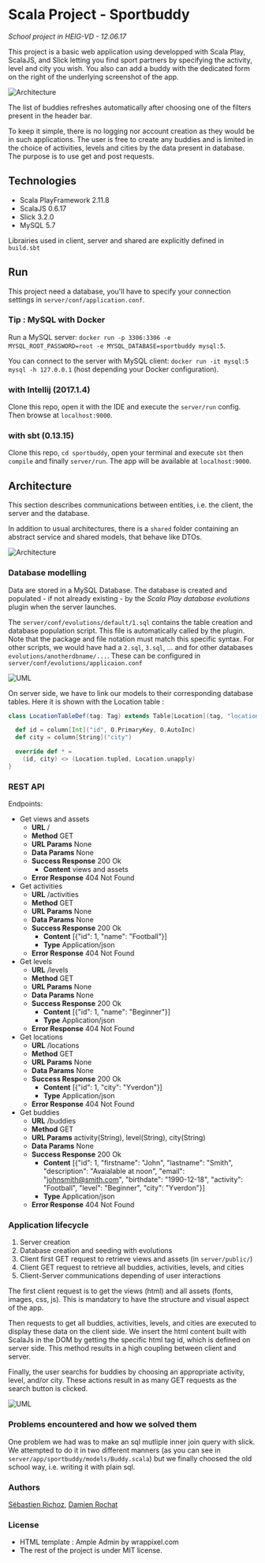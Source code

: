 # Scala Project - Sportbuddy

*School project in HEIG-VD - 12.06.17*

This project is a basic web application using developped with Scala Play, ScalaJS, and Slick letting you find sport partners by specifying the activity, level and city you wish. You also can add a buddy with the dedicated form on the right of the underlying screenshot of the app.

![Architecture](doc/screen.png)

The list of buddies refreshes automatically after choosing one of the filters present in the header bar.

To keep it simple, there is no logging nor account creation as they would be in such applications. The user is free to create any buddies and is limited in the choice of activities, levels and cities by the data present in database. The purpose is to use get and post requests.

## Technologies

- Scala PlayFramework 2.11.8
- ScalaJS 0.6.17
- Slick 3.2.0
- MySQL 5.7

Librairies used in client, server and shared are explicitly defined in `build.sbt`

## Run

This project need a database, you'll have to specify your connection settings in `server/conf/application.conf`.

### Tip : MySQL with Docker

Run a MySQL server: `docker run -p 3306:3306 -e MYSQL_ROOT_PASSWORD=root -e MYSQL_DATABASE=sportbuddy mysql:5`.

You can connect to the server with MySQL client: `docker run -it mysql:5 mysql -h 127.0.0.1` (host depending your Docker configuration).


### with Intellij (2017.1.4)
Clone this repo, open it with the IDE and execute the `server/run` config. Then browse at `localhost:9000`.

### with sbt (0.13.15)
Clone this repo, `cd sportbuddy`, open your terminal and execute `sbt` then `compile` and finally `server/run`. The app will be available at `localhost:9000`.

## Architecture

This section describes communications between entities, i.e. the client, the server and the database.

In addition to usual architectures, there is a `shared` folder containing an abstract service and shared models, that behave like DTOs.

![Architecture](doc/architecture.png)

### Database modelling
Data are stored in a MySQL Database. The database is created and populated - if not already existing - by the *Scala Play database evolutions* plugin when the server launches.

The `server/conf/evolutions/default/1.sql` contains the table creation and database population script. This file is automatically called by the plugin. Note that the package and file notation must match this specific syntax. For other scripts, we would have had a `2.sql`, `3.sql`, ... and for other databases `evolutions/anotherdbname/...`. These can be configured in `server/conf/evolutions/applicaion.conf`

![UML](doc/uml.png)

On server side, we have to link our models to their corresponding database tables. Here it is shown with the Location table :

``` Scala
class LocationTableDef(tag: Tag) extends Table[Location](tag, "location") {

  def id = column[Int]("id", O.PrimaryKey, O.AutoInc)
  def city = column[String]("city")

  override def * =
    (id, city) <> (Location.tupled, Location.unapply)
}
```

### REST API
Endpoints:
- Get views and assets
    - **URL**  /
    - **Method** GET
    - **URL Params** None
    - **Data Params** None
    - **Success Response** 200 Ok
        - **Content** views and assets
    - **Error Response** 404 Not Found
- Get activities
    - **URL**  /activities
    - **Method** GET
    - **URL Params** None
    - **Data Params** None
    - **Success Response** 200 Ok
        - **Content** [{"id": 1, "name": "Football"}]
        - **Type** Application/json
    - **Error Response** 404 Not Found
- Get levels
    - **URL**  /levels
    - **Method** GET
    - **URL Params** None
    - **Data Params** None
    - **Success Response** 200 Ok
        - **Content** [{"id": 1, "name": "Beginner"}]
        - **Type** Application/json
    - **Error Response** 404 Not Found
- Get locations
    - **URL**  /locations
    - **Method** GET
    - **URL Params** None
    - **Data Params** None
    - **Success Response** 200 Ok
        - **Content** [{"id": 1, "city": "Yverdon"}]
        - **Type** Application/json
    - **Error Response** 404 Not Found
- Get buddies
    - **URL**  /buddies
    - **Method** GET
    - **URL Params** activity(String), level(String), city(String)
    - **Data Params** None
    - **Success Response** 200 Ok
        - **Content** [{"id": 1, "firstname": "John", "lastname": "Smith", "description": "Avaialable at noon", "email": "johnsmith@smith.com", "birthdate": "1990-12-18", "activity": "Football", "level": "Beginner", "city": "Yverdon"}]
        - **Type** Application/json
    - **Error Response** 404 Not Found

### Application lifecycle
1. Server creation
2. Database creation and seeding with evolutions
3. Client first GET request to retrieve views and assets (in `server/public/`)
4. Client GET request to retrieve all buddies, activities, levels, and cities
5. Client-Server communications depending of user interactions

The first client request is to get the views (html) and all assets (fonts, images, css, js). This is mandatory to have the structure and visual aspect of the app.

Then requests to get all buddies, activities, levels, and cities are executed to display these data on the client side. We insert the html content built with ScalaJs in the DOM by getting the specific html tag id, which is defined on server side. This method results in a high coupling between client and server.

Finally, the user searchs for buddies by choosing an appropriate activity, level, and/or city. These actions result in as many GET requests as the search button is clicked.

![UML](doc/requests.png)

### Problems encountered and how we solved them

One problem we had was to make an sql mutliple inner join query with slick. We attempted to do it in two different manners (as you can see in `server/app/sportbuddy/models/Buddy.scala`) but we finally choosed the old school way, i.e. writing it with plain sql.

### Authors
[Sébastien Richoz](mailto:sebastien.richoz1@heig-vd.ch), [Damien Rochat](mailto:damien.rochat@heig-vd.ch)

### License
- HTML template : Ample Admin by wrappixel.com
- The rest of the project is under MIT license.
